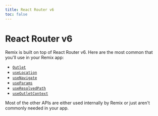 ```yaml
---
title: React Router v6
toc: false
---
```


# React Router v6

Remix is built on top of React Router v6. Here are the most common that you'll use in your Remix app:

- [`Outlet`](https://reactrouter.com/docs/api#outlet)
- [`useLocation`](https://reactrouter.com/docs/api#uselocation)
- [`useNavigate`](https://reactrouter.com/docs/api#usenavigate)
- [`useParams`](https://reactrouter.com/docs/api#useparams)
- [`useResolvedPath`](https://reactrouter.com/docs/api#useresolvedpath)
- [`useOutletContext`](https://reactrouter.com/docs/en/v6/api#useoutletcontext)

Most of the other APIs are either used internally by Remix or just aren't commonly needed in your app.

